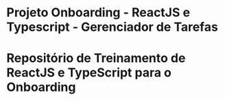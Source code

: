 # Projeto Onboarding - ReactJS e Typescript - Gerenciador de Tarefas 

# Repositório de Treinamento de ReactJS e TypeScript para o Onboarding


